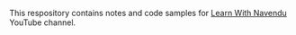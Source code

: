 This respository contains notes and code samples for [Learn With Navendu](https://www.youtube.com/@LearnWithNavendu) YouTube channel.
